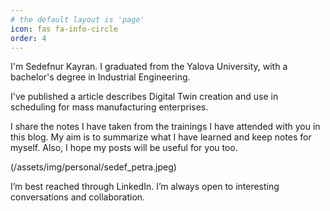 ```yaml
---
# the default layout is 'page'
icon: fas fa-info-circle
order: 4
---
```


I'm Sedefnur Kayran. I graduated from the Yalova University, with a bachelor's degree in Industrial Engineering.

I've published a article describes Digital Twin creation and use in scheduling for mass manufacturing enterprises.

I share the notes I have taken from the trainings I have attended with you in this blog. My aim is to summarize what I have learned and keep notes for myself. Also, I hope my posts will be useful for you too.

(/assets/img/personal/sedef_petra.jpeg) 

 <!-- <img src="~/assets/img/personal/sedef_petra.jpeg"> -->


I’m best reached through LinkedIn. I’m always open to interesting conversations and collaboration. 
<!-- (https://www.linkedin.com/in/sedefnurkayran/) 
(https://www.yalova.edu.tr/)
(https://dergipark.org.tr/tr/pub/jeps/issue/70655/1068970)
-->
